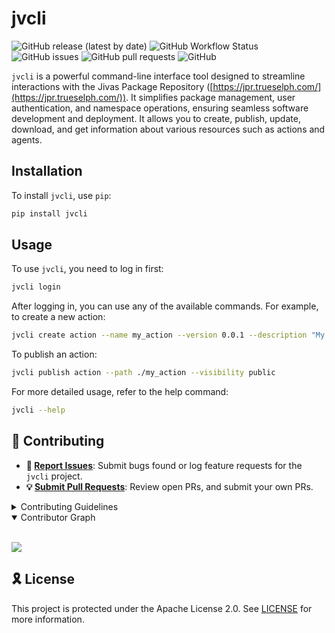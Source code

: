 # jvcli

![GitHub release (latest by date)](https://img.shields.io/github/v/release/TrueSelph/jvcli)
![GitHub Workflow Status](https://img.shields.io/github/actions/workflow/status/TrueSelph/jvcli/test-jvcli.yaml)
![GitHub issues](https://img.shields.io/github/issues/TrueSelph/jvcli)
![GitHub pull requests](https://img.shields.io/github/issues-pr/TrueSelph/jvcli)
![GitHub](https://img.shields.io/github/license/TrueSelph/jvcli)

`jvcli` is a powerful command-line interface tool designed to streamline interactions with the Jivas Package Repository ([https://jpr.trueselph.com/](https://jpr.trueselph.com/)). It simplifies package management, user authentication, and namespace operations, ensuring seamless software development and deployment. It allows you to create, publish, update, download, and get information about various resources such as actions and agents.

## Installation

To install `jvcli`, use `pip`:

```sh
pip install jvcli
```

## Usage

To use `jvcli`, you need to log in first:

```sh
jvcli login
```

After logging in, you can use any of the available commands. For example, to create a new action:

```sh
jvcli create action --name my_action --version 0.0.1 --description "My first action"
```

To publish an action:

```sh
jvcli publish action --path ./my_action --visibility public
```

For more detailed usage, refer to the help command:

```sh
jvcli --help
```

## 🔰 Contributing

- **🐛 [Report Issues](https://github.com/TrueSelph/jvcli/issues)**: Submit bugs found or log feature requests for the `jvcli` project.
- **💡 [Submit Pull Requests](https://github.com/TrueSelph/jvcli/blob/main/CONTRIBUTING.md)**: Review open PRs, and submit your own PRs.

<details closed>
<summary>Contributing Guidelines</summary>

1. **Fork the Repository**: Start by forking the project repository to your github account.
2. **Clone Locally**: Clone the forked repository to your local machine using a git client.
   ```sh
   git clone https://github.com/TrueSelph/jvcli
   ```
3. **Create a New Branch**: Always work on a new branch, giving it a descriptive name.
   ```sh
   git checkout -b new-feature-x
   ```
4. **Make Your Changes**: Develop and test your changes locally.
5. **Commit Your Changes**: Commit with a clear message describing your updates.
   ```sh
   git commit -m 'Implemented new feature x.'
   ```
6. **Push to github**: Push the changes to your forked repository.
   ```sh
   git push origin new-feature-x
   ```
7. **Submit a Pull Request**: Create a PR against the original project repository. Clearly describe the changes and their motivations.
8. **Review**: Once your PR is reviewed and approved, it will be merged into the main branch. Congratulations on your contribution!
</details>

<details open>
<summary>Contributor Graph</summary>
<br>
<p align="left">
   <a href="https://github.com{/TrueSelph/jvcli/}graphs/contributors">
      <img src="https://contrib.rocks/image?repo=TrueSelph/jvcli">
   </a>
</p>
</details>

## 🎗 License

This project is protected under the Apache License 2.0. See [LICENSE](./LICENSE) for more information.
